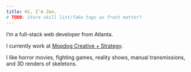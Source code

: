```yaml
---
title: Hi, I'm Jon.
# TODO: Store skill list/fake tags as front matter?
---
```

I’m a full-stack web developer from Atlanta.

I currently work at <a href="https://mopdog.com" target="blank">Mopdog Creative + Strategy</a>.

I like horror movies, fighting games, reality shows, manual transmissions, and 3D renders of skeletons.
